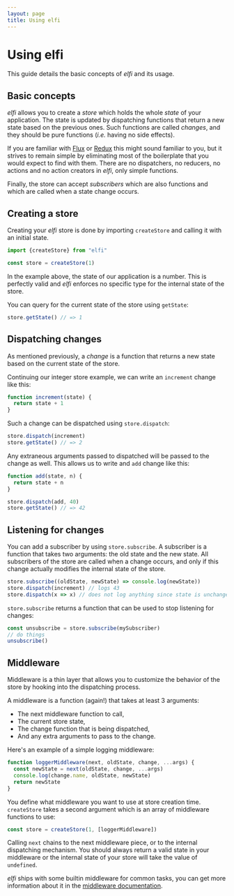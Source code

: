 ```yaml
---
layout: page
title: Using elfi
---
```


# Using elfi

This guide details the basic concepts of *elfi* and its usage.

## Basic concepts

*elfi* allows you to create a _store_ which holds the whole _state_ of your
application. The state is updated by dispatching functions that return a new
state based on the previous ones. Such functions are called _changes_, and they
should be pure functions (_i.e._ having no side effects).

If you are familiar with [Flux][flux] or [Redux][redux] this might sound
familiar to you, but it strives to remain simple by eliminating most of the
boilerplate that you would expect to find with them. There are no dispatchers,
no reducers, no actions and no action creators in *elfi*, only simple functions.

Finally, the store can accept _subscribers_ which are also functions and which
are called when a state change occurs.

## Creating a store

Creating your *elfi* store is done by importing `createStore` and calling it
with an initial state.

```js
import {createStore} from "elfi"

const store = createStore(1)
```

In the example above, the state of our application is a number. This is
perfectly valid and *elfi* enforces no specific type for the internal state of
the store.

You can query for the current state of the store using `getState`:

```js
store.getState() // => 1
```

## Dispatching changes

As mentioned previously, a _change_ is a function that returns a new state based
on the current state of the store.

Continuing our integer store example, we can write an `increment` change like
this:

```js
function increment(state) {
  return state + 1
}
```

Such a change can be dispatched using `store.dispatch`:

```js
store.dispatch(increment)
store.getState() // => 2
```

Any extraneous arguments passed to dispatched will be passed to the change as
well. This allows us to write and `add` change like this:

```js
function add(state, n) {
  return state + n
}

store.dispatch(add, 40)
store.getState() // => 42
```

## Listening for changes

You can add a subscriber by using `store.subscribe`. A subscriber is a function
that takes two arguments: the old state and the new state. All subscribers of
the store are called when a change occurs, and only if this change actually
modifies the internal state of the store.

```js
store.subscribe((oldState, newState) => console.log(newState))
store.dispatch(increment) // logs 43
store.dispatch(x => x) // does not log anything since state is unchanged
```

`store.subscribe` returns a function that can be used to stop listening for
changes:

```js
const unsubscribe = store.subscribe(mySubscriber)
// do things
unsubscribe()
```

## Middleware

Middleware is a thin layer that allows you to customize the behavior of the
store by hooking into the dispatching process.

A middleware is a function (again!) that takes at least 3 arguments:

- The next middleware function to call,
- The current store state,
- The change function that is being dispatched,
- And any extra arguments to pass to the change.

Here's an example of a simple logging middleware:

```js
function loggerMiddleware(next, oldState, change, ...args) {
  const newState = next(oldState, change, ...args)
  console.log(change.name, oldState, newState)
  return newState
}
```

You define what middleware you want to use at store creation time. `createStore`
takes a second argument which is an array of middleware functions to use:

```js
const store = createStore(1, [loggerMiddleware])
```

Calling `next` chains to the next middleware piece, or to the internal
dispatching mechanism. You should always return a valid state in your middleware
or the internal state of your store will take the value of `undefined`.

*elfi* ships with some builtin middleware for common tasks, you can get more
information about it in the [middleware documentation](./middleware.md).

[flux]: https://github.com/facebook/flux
[redux]: https://github.com/reactjs/redux
